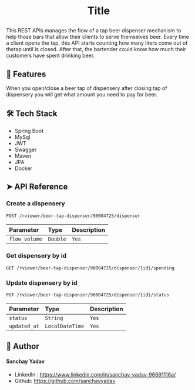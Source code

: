 
# <p align="center">Title</p>
  
This REST APIs manages the flow of a tap beer dispenser mechanism to help those bars that allow their clients to serve themselves beer. 
Every time a client opens the tap, this API starts counting how many liters come out of thetap until is closed.
After that, the bartender could know how much their customers have spent drinking beer.
## 🧐 Features    
When you open/close a beer tap of dispensery after closing tap of dispensery you will get what amount you need to pay for beer.
## 🛠️ Tech Stack
- Spring Boot
- MySql
- JWT
- Swagger
- Maven
- JPA
- Docker


## ➤ API Reference

### Create a dispensery
```http
POST /rviewer/beer-tap-dispenser/90004725/dispenser
```
| Parameter | Type     | Description                |
| :-------- | :------- | :------------------------- |
| `flow_volume`   | `Double` | `Yes`  

### Get dispensery by id
```http
GET /rviewer/beer-tap-dispenser/90004725/dispenser/{id}/spending
```
### Update dispensery by id
```http
PUT /rviewer/beer-tap-dispenser/90004725/dispenser/{id}/status
```
| Parameter | Type     | Description                |
| :-------- | :------- | :------------------------- |
| `status`   | `String` | `Yes` 
| `updated_at`   | `LocalDateTime` | `Yes`

## 🙇 Author
#### Sanchay Yadav
- LinkedIn : https://www.linkedin.com/in/sanchay-yadav-96691116a/
- Github: https://github.com/sanchayyadav
        


        


       
        
        
    
        
    
